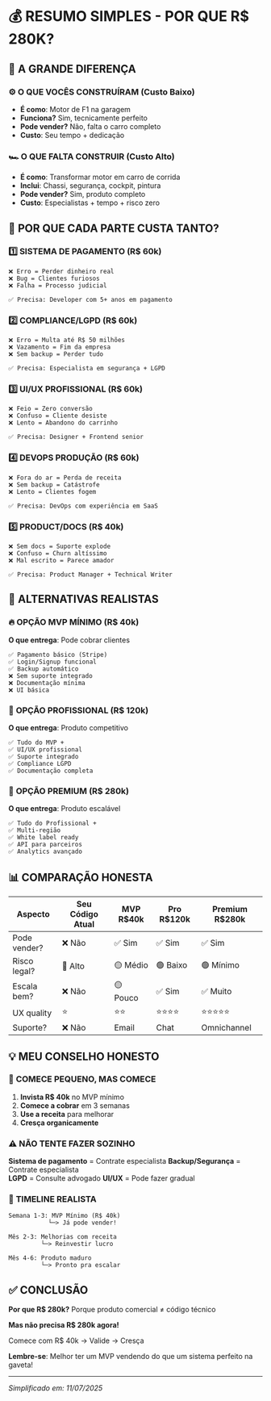 # 💰 RESUMO SIMPLES - POR QUE R$ 280K?

## 🎯 A GRANDE DIFERENÇA

### ⚙️ **O QUE VOCÊS CONSTRUÍRAM (Custo Baixo)**
- **É como**: Motor de F1 na garagem
- **Funciona?** Sim, tecnicamente perfeito
- **Pode vender?** Não, falta o carro completo
- **Custo**: Seu tempo + dedicação

### 🏎️ **O QUE FALTA CONSTRUIR (Custo Alto)**
- **É como**: Transformar motor em carro de corrida
- **Inclui**: Chassi, segurança, cockpit, pintura
- **Pode vender?** Sim, produto completo
- **Custo**: Especialistas + tempo + risco zero

## 💸 POR QUE CADA PARTE CUSTA TANTO?

### 1️⃣ **SISTEMA DE PAGAMENTO (R$ 60k)**
```
❌ Erro = Perder dinheiro real
❌ Bug = Clientes furiosos  
❌ Falha = Processo judicial

✅ Precisa: Developer com 5+ anos em pagamento
```

### 2️⃣ **COMPLIANCE/LGPD (R$ 60k)**
```
❌ Erro = Multa até R$ 50 milhões
❌ Vazamento = Fim da empresa
❌ Sem backup = Perder tudo

✅ Precisa: Especialista em segurança + LGPD
```

### 3️⃣ **UI/UX PROFISSIONAL (R$ 60k)**
```
❌ Feio = Zero conversão
❌ Confuso = Cliente desiste
❌ Lento = Abandono do carrinho

✅ Precisa: Designer + Frontend senior
```

### 4️⃣ **DEVOPS PRODUÇÃO (R$ 60k)**
```
❌ Fora do ar = Perda de receita
❌ Sem backup = Catástrofe
❌ Lento = Clientes fogem

✅ Precisa: DevOps com experiência em SaaS
```

### 5️⃣ **PRODUCT/DOCS (R$ 40k)**
```
❌ Sem docs = Suporte explode
❌ Confuso = Churn altíssimo
❌ Mal escrito = Parece amador

✅ Precisa: Product Manager + Technical Writer
```

## 🎯 ALTERNATIVAS REALISTAS

### 🔥 **OPÇÃO MVP MÍNIMO (R$ 40k)**
**O que entrega**: Pode cobrar clientes
```
✅ Pagamento básico (Stripe)
✅ Login/Signup funcional
✅ Backup automático
❌ Sem suporte integrado
❌ Documentação mínima
❌ UI básica
```

### 💎 **OPÇÃO PROFISSIONAL (R$ 120k)**
**O que entrega**: Produto competitivo
```
✅ Tudo do MVP +
✅ UI/UX profissional
✅ Suporte integrado
✅ Compliance LGPD
✅ Documentação completa
```

### 🚀 **OPÇÃO PREMIUM (R$ 280k)**
**O que entrega**: Produto escalável
```
✅ Tudo do Profissional +
✅ Multi-região
✅ White label ready
✅ API para parceiros
✅ Analytics avançado
```

## 📊 COMPARAÇÃO HONESTA

| Aspecto | Seu Código Atual | MVP R$40k | Pro R$120k | Premium R$280k |
|---------|------------------|-----------|------------|----------------|
| Pode vender? | ❌ Não | ✅ Sim | ✅ Sim | ✅ Sim |
| Risco legal? | 🔴 Alto | 🟡 Médio | 🟢 Baixo | 🟢 Mínimo |
| Escala bem? | ❌ Não | 🟡 Pouco | ✅ Sim | ✅ Muito |
| UX quality | ⭐ | ⭐⭐ | ⭐⭐⭐⭐ | ⭐⭐⭐⭐⭐ |
| Suporte? | ❌ Não | Email | Chat | Omnichannel |

## 💡 MEU CONSELHO HONESTO

### 🎯 **COMECE PEQUENO, MAS COMECE**

1. **Invista R$ 40k** no MVP mínimo
2. **Comece a cobrar** em 3 semanas  
3. **Use a receita** para melhorar
4. **Cresça organicamente**

### ⚠️ **NÃO TENTE FAZER SOZINHO**

**Sistema de pagamento** = Contrate especialista
**Backup/Segurança** = Contrate especialista  
**LGPD** = Consulte advogado
**UI/UX** = Pode fazer gradual

### 🚀 **TIMELINE REALISTA**

```
Semana 1-3: MVP Mínimo (R$ 40k)
           └─> Já pode vender!

Mês 2-3: Melhorias com receita
         └─> Reinvestir lucro

Mês 4-6: Produto maduro
         └─> Pronto pra escalar
```

## ✅ CONCLUSÃO

**Por que R$ 280k?** Porque produto comercial ≠ código técnico

**Mas não precisa R$ 280k agora!** 

Comece com R$ 40k → Valide → Cresça

**Lembre-se**: Melhor ter um MVP vendendo do que um sistema perfeito na gaveta!

---

*Simplificado em: 11/07/2025*